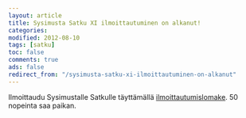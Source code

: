 ```yaml
--- 
layout: article 
title: Sysimusta Satku XI ilmoittautuminen on alkanut! 
categories: 
modified: 2012-08-10 
tags: [satku]
toc: false 
comments: true 
ads: false 
redirect_from: "/sysimusta-satku-xi-ilmoittautuminen-on-alkanut" 
--- 
```


Ilmoittaudu Sysimustalle Satkulle täyttämällä
[ilmoittautumislomake](http://www.elisanet.fi/jappemmi/satku-ilmo.htm).
50 nopeinta saa paikan.

